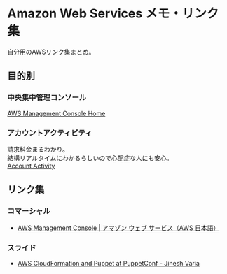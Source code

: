 # Amazon Web Services メモ・リンク集

自分用のAWSリンク集まとめ。

## 目的別

### 中央集中管理コンソール  

[AWS Management Console Home](https://console.aws.amazon.com/console/home)

### アカウントアクティビティ

請求料金まるわかり。  
結構リアルタイムにわかるらしいので心配症な人にも安心。  
[Account Activity](https://portal.aws.amazon.com/gp/aws/developer/account?ie=UTF8&action=activity-summary#)

## リンク集

### コマーシャル

- [AWS Management Console | アマゾン ウェブ サービス（AWS 日本語）](https://aws.amazon.com/jp/console/)

### スライド

- [AWS CloudFormation and Puppet at PuppetConf - Jinesh Varia](http://www.slideshare.net/AmazonWebServices/aws-cloudformation-and-puppet-at-puppetconf-jinesh-varia)
